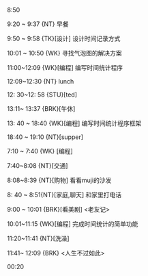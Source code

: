 
8:50

9:20 ~ 9:37 {NT} 早餐

9:50 ~ 9:58 {TK}[设计] 设计时间记录方式

10:01 ~ 10:50 {WK} 寻找气泡图的解决方案

11:00~12:09 {WK}[编程]<life-time-tracker> 编写时间统计程序

12:09~12:30 {NT} lunch

12: 30~12: 58 {STU}[ted]

13:11~ 13:37 {BRK}[午休]

13: 40 ~ 18:40 {WK}[编程]<life-time-tracker> 编写时间统计程序框架

18:40 ~ 19:10 {NT}[supper]

7:10 ~ 7:40 {WK} [编程]<life-time-tracker>

7:40~8:08 {NT}[交通]

8:08~8:39 {NT}[购物] 看看muji的沙发

8: 40 ~ 8:51{NT}[家庭,聊天] 和家里打电话

9:00 ~ 10:01 {BRK}[看美剧] <老友记>

10:01~11:15 {WK}[编程] <life-time-tracker> 完成时间统计的简单功能

11:20~11:41 {NT}[洗澡]

11:41~ 12:09 {BRK} <人生不过如此>

00:20
